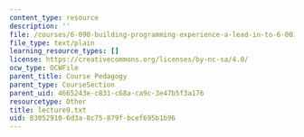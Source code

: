 ```yaml
---
content_type: resource
description: ''
file: /courses/6-090-building-programming-experience-a-lead-in-to-6-001-january-iap-2005/830529106d3a8c75879fbcef695b1b96_lecture9.txt
file_type: text/plain
learning_resource_types: []
license: https://creativecommons.org/licenses/by-nc-sa/4.0/
ocw_type: OCWFile
parent_title: Course Pedagogy
parent_type: CourseSection
parent_uid: 4665243e-c831-c68a-ca9c-3e47b5f3a176
resourcetype: Other
title: lecture9.txt
uid: 83052910-6d3a-8c75-879f-bcef695b1b96
---
```

